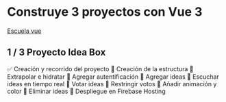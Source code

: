 # Construye 3 proyectos con Vue 3
[Escuela vue](https://escuelavue.es/)

## 1 / 3 Proyecto Idea Box 

✅ Creación y recorrido del proyecto
🔳 Creación de la estructura
🔳 Extrapolar e hidratar
🔳 Agregar autentificación
🔳 Agregar ideas
🔳 Escuchar ideas en tiempo real
🔳 Votar ideas
🔳 Restringir votos
🔳 Añadir animación y color
🔳 Eliminar ideas
🔳 Despliegue en Firebase Hosting
